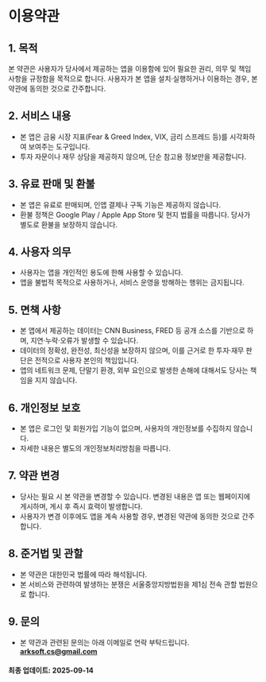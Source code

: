 # 이용약관

## 1. 목적
본 약관은 사용자가 당사에서 제공하는 앱을 이용함에 있어 필요한 권리, 의무 및 책임 사항을 규정함을 목적으로 합니다. 사용자가 본 앱을 설치·실행하거나 이용하는 경우, 본 약관에 동의한 것으로 간주합니다.

## 2. 서비스 내용
- 본 앱은 금융 시장 지표(Fear &amp; Greed Index, VIX, 금리 스프레드 등)를 시각화하여 보여주는 도구입니다.  
- 투자 자문이나 재무 상담을 제공하지 않으며, 단순 참고용 정보만을 제공합니다.  

## 3. 유료 판매 및 환불
- 본 앱은 유료로 판매되며, 인앱 결제나 구독 기능은 제공하지 않습니다.  
- 환불 정책은 Google Play / Apple App Store 및 현지 법률을 따릅니다. 당사가 별도로 환불을 보장하지 않습니다.  

## 4. 사용자 의무
- 사용자는 앱을 개인적인 용도에 한해 사용할 수 있습니다.  
- 앱을 불법적 목적으로 사용하거나, 서비스 운영을 방해하는 행위는 금지됩니다.  

## 5. 면책 사항
- 본 앱에서 제공하는 데이터는 CNN Business, FRED 등 공개 소스를 기반으로 하며, 지연·누락·오류가 발생할 수 있습니다.  
- 데이터의 정확성, 완전성, 최신성을 보장하지 않으며, 이를 근거로 한 투자·재무 판단은 전적으로 사용자 본인의 책임입니다.  
- 앱의 네트워크 문제, 단말기 환경, 외부 요인으로 발생한 손해에 대해서도 당사는 책임을 지지 않습니다.  

## 6. 개인정보 보호
- 본 앱은 로그인 및 회원가입 기능이 없으며, 사용자의 개인정보를 수집하지 않습니다.  
- 자세한 내용은 별도의 개인정보처리방침을 따릅니다.  

## 7. 약관 변경
- 당사는 필요 시 본 약관을 변경할 수 있습니다. 변경된 내용은 앱 또는 웹페이지에 게시하며, 게시 후 즉시 효력이 발생합니다.  
- 사용자가 변경 이후에도 앱을 계속 사용할 경우, 변경된 약관에 동의한 것으로 간주합니다.  

## 8. 준거법 및 관할
- 본 약관은 대한민국 법률에 따라 해석됩니다.  
- 본 서비스와 관련하여 발생하는 분쟁은 서울중앙지방법원을 제1심 전속 관할 법원으로 합니다.  

## 9. 문의
- 본 약관과 관련된 문의는 아래 이메일로 연락 부탁드립니다.  
**arksoft.cs@gmail.com**

#### 최종 업데이트: 2025-09-14
